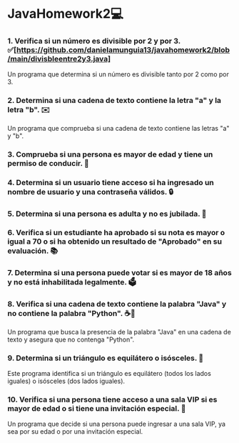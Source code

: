 # JavaHomework2💻

### 1. Verifica si un número es divisible por 2 y por 3. ✅[https://github.com/danielamunguia13/javahomework2/blob/main/divisbleentre2y3.java]
Un programa que determina si un número es divisible tanto por 2 como por 3.

### 2. Determina si una cadena de texto contiene la letra "a" y la letra "b". ✉️
Un programa que comprueba si una cadena de texto contiene las letras "a" y "b".

### 3. Comprueba si una persona es mayor de edad y tiene un permiso de conducir. 🚗

### 4. Determina si un usuario tiene acceso si ha ingresado un nombre de usuario y una contraseña válidos. 🔒

### 5. Determina si una persona es adulta y no es jubilada. 👴

### 6. Verifica si un estudiante ha aprobado si su nota es mayor o igual a 70 o si ha obtenido un resultado de "Aprobado" en su evaluación. 📚

### 7. Determina si una persona puede votar si es mayor de 18 años y no está inhabilitada legalmente. 🗳️

### 8. Verifica si una cadena de texto contiene la palabra "Java" y no contiene la palabra "Python". ☕🐍
Un programa que busca la presencia de la palabra "Java" en una cadena de texto y asegura que no contenga "Python".

### 9. Determina si un triángulo es equilátero o isósceles. 📐
Este programa identifica si un triángulo es equilátero (todos los lados iguales) o isósceles (dos lados iguales).

### 10. Verifica si una persona tiene acceso a una sala VIP si es mayor de edad o si tiene una invitación especial. 🌟
Un programa que decide si una persona puede ingresar a una sala VIP, ya sea por su edad o por una invitación especial.
